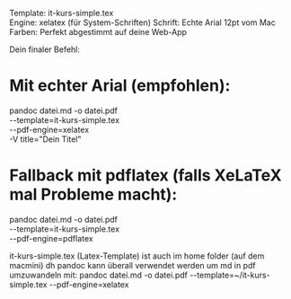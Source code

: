 Template: it-kurs-simple.tex  
Engine: xelatex (für System-Schriften)
Schrift: Echte Arial 12pt vom Mac
Farben: Perfekt abgestimmt auf deine Web-App

Dein finaler Befehl:

# Mit echter Arial (empfohlen):
pandoc datei.md -o datei.pdf \
  --template=it-kurs-simple.tex \
  --pdf-engine=xelatex \
  -V title="Dein Titel"

# Fallback mit pdflatex (falls XeLaTeX mal Probleme macht):
pandoc datei.md -o datei.pdf \
  --template=it-kurs-simple.tex \
  --pdf-engine=pdflatex


it-kurs-simple.tex (Latex-Template) ist auch im home folder (auf dem macmini)
dh pandoc kann überall verwendet werden um md in pdf umzuwandeln mit:
pandoc datei.md -o datei.pdf --template=~/it-kurs-simple.tex --pdf-engine=xelatex

